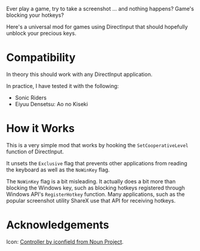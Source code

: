 Ever play a game, try to take a screenshot ... and nothing happens? Game's blocking your hotkeys?  

Here's a universal mod for games using DirectInput that should hopefully unblock your precious keys.  

# Compatibility

In theory this should work with any DirectInput application.  

In practice, I have tested it with the following:  

- Sonic Riders  
- Eiyuu Densetsu: Ao no Kiseki  

# How it Works

This is a very simple mod that works by hooking the `SetCooperativeLevel` function of DirectInput.  

It unsets the `Exclusive` flag that prevents other applications from reading the keyboard as well as the `NoWinKey` flag.  

The `NoWinKey` flag is a bit misleading. It actually does a bit more than blocking the Windows key, such as blocking hotkeys registered through Windows API's `RegisterHotkey` function. Many applications, such as the popular screenshot utility ShareX use that API for receiving hotkeys.  

# Acknowledgements

Icon: [Controller by iconfield from Noun Project](https://thenounproject.com/browse/icons/term/controller/).  